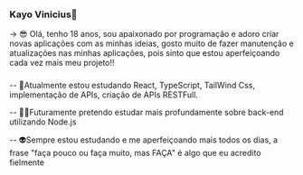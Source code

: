 ### Kayo Vinicius👋

-> 😎 Olá, tenho 18 anos, sou apaixonado por programação e adoro criar novas aplicações com as minhas ideias, gosto muito de fazer manutenção e atualizações nas minhas aplicações, pois sinto que estou aperfeiçoando cada vez mais meu projeto!!

###
-- 🤖Atualmente estou estudando React, TypeScript, TailWind Css, implementação de APIs, criação de APIs RESTFull.

-- 🐱‍👤Futuramente pretendo estudar mais profundamente sobre back-end utilizando Node.js

-- 👽Sempre estou estudando e me aperfeiçoando mais todos os dias, a frase "faça pouco ou faça muito, mas FAÇA" é algo que eu acredito fielmente
